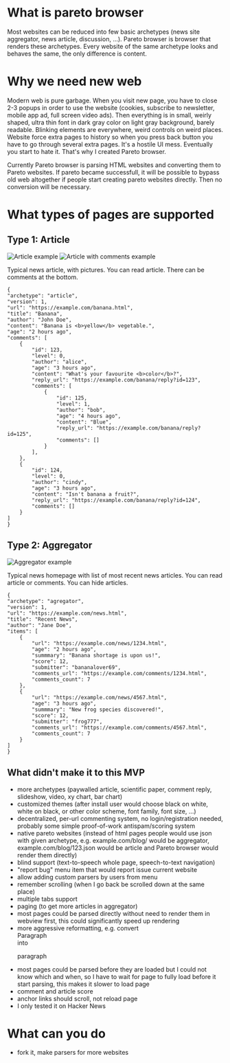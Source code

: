 # What is pareto browser

Most websites can be reduced into few basic archetypes (news site aggregator, news article, discussion, ...). Pareto browser is browser that renders these archetypes. Every website of the same archetype looks and behaves the same, the only difference is content.

# Why we need new web

Modern web is pure garbage. When you visit new page, you have to close 2-3 popups in order to use the website (cookies, subscribe to newsletter, mobile app ad, full screen video ads). Then everything is in small, weirly shaped, ultra thin font in dark gray color on light gray background, barely readable. Blinking elements are everywhere, weird controls on weird places. Website force extra pages to history so when you press back button you have to go through several extra pages. It's a hostile UI mess. Eventually you start to hate it. That's why I created Pareto browser.

Currently Pareto browser is parsing HTML websites and converting them to Pareto websites. If pareto became successfull, it will be possible to bypass old web altogether if people start creating pareto websites directly. Then no conversion will be necessary.

# What types of pages are supported

## Type 1: Article

![Article example](https://raw.githubusercontent.com/AllviewMobile6/ParetoBrowser/main/screenshot/480x493/article.jpg)
![Article with comments example](https://raw.githubusercontent.com/AllviewMobile6/ParetoBrowser/main/screenshot/480x493/comments.jpg)

Typical news article, with pictures. You can read article. There can be comments at the bottom.

    {
    "archetype": "article",
    "version": 1,
    "url": "https://example.com/banana.html",
    "title": "Banana",
    "author": "John Doe",
    "content": "Banana is <b>yellow</b> vegetable.",
    "age": "2 hours ago",
    "comments": [
        {
            "id": 123,
            "level": 0,
            "author": "alice",
            "age": "3 hours ago",
            "content": "What's your favourite <b>color</b>?",
            "reply_url": "https://example.com/banana/reply?id=123",
            "comments": [
                {
                    "id": 125,
                    "level": 1,
                    "author": "bob",
                    "age": "4 hours ago",
                    "content": "Blue",
                    "reply_url": "https://example.com/banana/reply?id=125",
                    "comments": []
                }
            ],
        },
        {
            "id": 124,
            "level": 0,
            "author": "cindy",
            "age": "3 hours ago",
            "content": "Isn't banana a fruit?",
            "reply_url": "https://example.com/banana/reply?id=124",
            "comments": []
        }
    ]
    }

## Type 2: Aggregator

![Aggregator example](https://raw.githubusercontent.com/AllviewMobile6/ParetoBrowser/main/screenshot/480x493/aggregator.jpg)

Typical news homepage with list of most recent news articles. You can read article or comments. You can hide articles.


    {
    "archetype": "agregator",
    "version": 1,
    "url": "https://example.com/news.html",
    "title": "Recent News",
    "author": "Jane Doe",
    "items": [
        {
            "url": "https://example.com/news/1234.html",
            "age": "2 hours ago",
            "summmary": "Banana shortage is upon us!",
            "score": 12,
            "submitter": "bananalover69",
            "comments_url": "https://example.com/comments/1234.html",
            "comments_count": 7
        },
        {
            "url": "https://example.com/news/4567.html",
            "age": "3 hours ago",
            "summmary": "New frog species discovered!",
            "score": 12,
            "submitter": "frog777",
            "comments_url": "https://example.com/comments/4567.html",
            "comments_count": 7
        }
    ]
    }


## What didn't make it to this MVP

- more archetypes (paywalled article, scientific paper, comment reply, slideshow, video, xy chart, bar chart)
- customized themes (after install user would choose black on white, white on black, or other color scheme, font family, font size, ...)
- decentralized, per-url commenting system, no login/registration needed, probably some simple proof-of-work antispam/scoring system
- native pareto websites (instead of html pages people would use json with given archetype, e.g. example.com/blog/ would be aggregator, example.com/blog/123.json would be article and Pareto browser would render them directly)
- blind support (text-to-speech whole page, speech-to-text navigation)
- "report bug" menu item that would report issue current website 
- allow adding custom parsers by users from menu
- remember scrolling (when I go back be scrolled down at the same place)
- multiple tabs support
- paging (to get more articles in aggregator)
- most pages could be parsed directly without need to render them in webview first, this could significantly speed up rendering
- more aggressive reformatting, e.g. convert <div><div><div>Paragraph<div><div><div> into <p>paragraph</p>
- most pages could be parsed before they are loaded but I could not know which and when, so I have to wait for page to fully load before it start parsing, this makes it slower to load page
- comment and article score
- anchor links should scroll, not reload page
- I only tested it on Hacker News

# What can you do

- fork it, make parsers for more websites